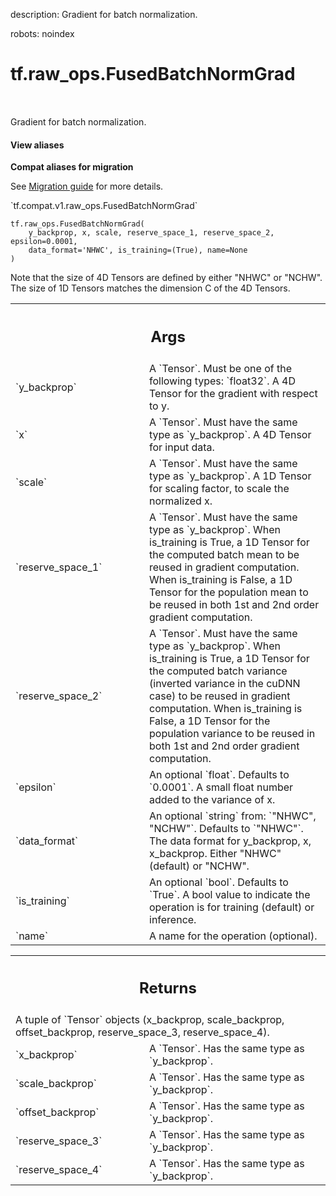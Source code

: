 description: Gradient for batch normalization.

robots: noindex

# tf.raw_ops.FusedBatchNormGrad

<!-- Insert buttons and diff -->

<table class="tfo-notebook-buttons tfo-api nocontent" align="left">

</table>



Gradient for batch normalization.

<section class="expandable">
  <h4 class="showalways">View aliases</h4>
  <p>
<b>Compat aliases for migration</b>
<p>See
<a href="https://www.tensorflow.org/guide/migrate">Migration guide</a> for
more details.</p>
<p>`tf.compat.v1.raw_ops.FusedBatchNormGrad`</p>
</p>
</section>

<pre class="devsite-click-to-copy prettyprint lang-py tfo-signature-link">
<code>tf.raw_ops.FusedBatchNormGrad(
    y_backprop, x, scale, reserve_space_1, reserve_space_2, epsilon=0.0001,
    data_format='NHWC', is_training=(True), name=None
)
</code></pre>



<!-- Placeholder for "Used in" -->

Note that the size of 4D Tensors are defined by either "NHWC" or "NCHW".
The size of 1D Tensors matches the dimension C of the 4D Tensors.

<!-- Tabular view -->
 <table class="responsive fixed orange">
<colgroup><col width="214px"><col></colgroup>
<tr><th colspan="2"><h2 class="add-link">Args</h2></th></tr>

<tr>
<td>
`y_backprop`
</td>
<td>
A `Tensor`. Must be one of the following types: `float32`.
A 4D Tensor for the gradient with respect to y.
</td>
</tr><tr>
<td>
`x`
</td>
<td>
A `Tensor`. Must have the same type as `y_backprop`.
A 4D Tensor for input data.
</td>
</tr><tr>
<td>
`scale`
</td>
<td>
A `Tensor`. Must have the same type as `y_backprop`.
A 1D Tensor for scaling factor, to scale the normalized x.
</td>
</tr><tr>
<td>
`reserve_space_1`
</td>
<td>
A `Tensor`. Must have the same type as `y_backprop`.
When is_training is True, a 1D Tensor for the computed batch
mean to be reused in gradient computation. When is_training is
False, a 1D Tensor for the population mean to be reused in both
1st and 2nd order gradient computation.
</td>
</tr><tr>
<td>
`reserve_space_2`
</td>
<td>
A `Tensor`. Must have the same type as `y_backprop`.
When is_training is True, a 1D Tensor for the computed batch
variance (inverted variance in the cuDNN case) to be reused in
gradient computation. When is_training is False, a 1D Tensor
for the population variance to be reused in both 1st and 2nd
order gradient computation.
</td>
</tr><tr>
<td>
`epsilon`
</td>
<td>
An optional `float`. Defaults to `0.0001`.
A small float number added to the variance of x.
</td>
</tr><tr>
<td>
`data_format`
</td>
<td>
An optional `string` from: `"NHWC", "NCHW"`. Defaults to `"NHWC"`.
The data format for y_backprop, x, x_backprop.
Either "NHWC" (default) or "NCHW".
</td>
</tr><tr>
<td>
`is_training`
</td>
<td>
An optional `bool`. Defaults to `True`.
A bool value to indicate the operation is for training (default)
or inference.
</td>
</tr><tr>
<td>
`name`
</td>
<td>
A name for the operation (optional).
</td>
</tr>
</table>



<!-- Tabular view -->
 <table class="responsive fixed orange">
<colgroup><col width="214px"><col></colgroup>
<tr><th colspan="2"><h2 class="add-link">Returns</h2></th></tr>
<tr class="alt">
<td colspan="2">
A tuple of `Tensor` objects (x_backprop, scale_backprop, offset_backprop, reserve_space_3, reserve_space_4).
</td>
</tr>
<tr>
<td>
`x_backprop`
</td>
<td>
A `Tensor`. Has the same type as `y_backprop`.
</td>
</tr><tr>
<td>
`scale_backprop`
</td>
<td>
A `Tensor`. Has the same type as `y_backprop`.
</td>
</tr><tr>
<td>
`offset_backprop`
</td>
<td>
A `Tensor`. Has the same type as `y_backprop`.
</td>
</tr><tr>
<td>
`reserve_space_3`
</td>
<td>
A `Tensor`. Has the same type as `y_backprop`.
</td>
</tr><tr>
<td>
`reserve_space_4`
</td>
<td>
A `Tensor`. Has the same type as `y_backprop`.
</td>
</tr>
</table>

